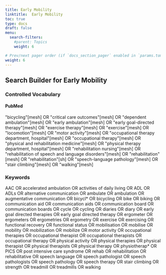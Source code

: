 ```yaml
---
title: Early Mobility
linktitle:  Early Mobility
toc: true
type: docs
draft: false
menu:
  search-filters:
    #parent: Topics
    weight: 6

# Prev/next pager order (if `docs_section_pager` enabled in `params.toml`)
weight: 6
---
```



## Search Builder for Early Mobility

### Controlled Vocabulary

#### PubMed

"bicycling"[mesh] OR "critical care outcomes"[mesh] OR "dependent ambulation"[mesh] OR "early ambulation"[mesh] OR "early goal-directed therapy"[mesh] OR "exercise therapy"[mesh] OR "exercise"[mesh] OR "locomotion"[mesh] OR "motor activity"[mesh] OR "occupational therapy department, hospital"[mesh] OR "occupational therapy"[mesh] OR "physical and rehabilitation medicine"[mesh] OR "physical therapy department, hospital"[mesh] OR "rehabilitation nursing"[mesh] OR "rehabilitation of speech and language disorders"[mesh] OR "rehabilitation"[mesh] OR "rehabilitation"[sh] OR "speech-language pathology"[mesh] OR "stair climbing"[mesh] OR "walking"[mesh] 

### Keywords

AAC OR accelerated ambulation OR activities of daily living OR ADL OR ADLs OR alternative communication OR ambulate OR ambulation OR augmentative communication OR bicycl* OR bicycling OR bike OR biking OR communication aid OR communication aids OR communication board OR communication boards OR cycle OR cycling OR diaries OR diary OR early goal directed therapies OR early goal directed therapy OR ergometer OR ergometers OR ergometries OR ergometry OR exercise OR exercising OR functional recovery OR functional status OR mobilisation OR mobilise OR mobility OR mobilization OR mobilize OR motor activity OR occupational therapies OR occupational therapist OR occupational therapists OR occupational therapy OR physical activity OR physical therapies OR physical therapist OR physical therapists OR physical therapy OR physiotherap* OR PICS OR post intensive care syndrome OR rehab OR rehabilitation OR rehabilitative OR speech language OR speech pathologist OR speech pathologists OR speech pathology OR speech therapy OR stair climbing OR strength OR treadmill OR treadmills OR walking
